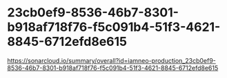 # 23cb0ef9-8536-46b7-8301-b918af718f76-f5c091b4-51f3-4621-8845-6712efd8e615
https://sonarcloud.io/summary/overall?id=iamneo-production_23cb0ef9-8536-46b7-8301-b918af718f76-f5c091b4-51f3-4621-8845-6712efd8e615
